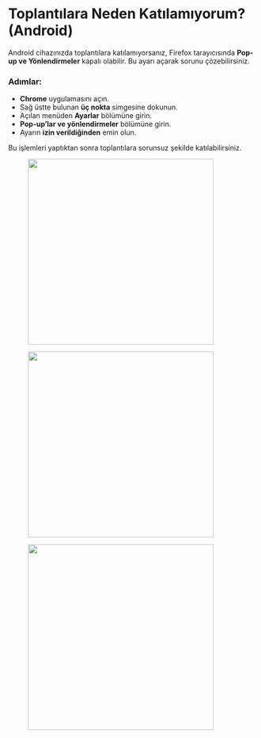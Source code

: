 # Toplantılara Neden Katılamıyorum? (Android)

Android cihazınızda toplantılara katılamıyorsanız, Firefox tarayıcısında **Pop-up ve Yönlendirmeler** kapalı olabilir. Bu ayarı açarak sorunu çözebilirsiniz.

### Adımlar:

* **Chrome** uygulamasını açın.
* Sağ üstte bulunan **üç nokta** simgesine dokunun.
* Açılan menüden **Ayarlar** bölümüne girin.
* **Pop-up’lar ve yönlendirmeler** bölümüne girin.
* Ayarın **izin verildiğinden** emin olun.

Bu işlemleri yaptıktan sonra toplantılara sorunsuz şekilde katılabilirsiniz.

<figure><img src="../../.gitbook/assets/WhatsApp Görsel 2025-09-02 saat 16.25.49_d70410aa.jpg" alt="" width="375"><figcaption></figcaption></figure>

<figure><img src="../../.gitbook/assets/WhatsApp Görsel 2025-09-02 saat 16.25.49_9b87a95b.jpg" alt="" width="375"><figcaption></figcaption></figure>

<figure><img src="../../.gitbook/assets/WhatsApp Görsel 2025-09-02 saat 16.25.54_3854c0a5.jpg" alt="" width="375"><figcaption></figcaption></figure>
